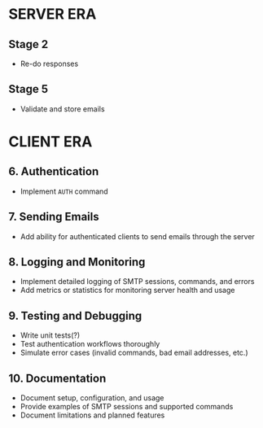 # SERVER ERA

## Stage 2
- Re-do responses

## Stage 5
- Validate and store emails

# CLIENT ERA

## 6. Authentication
- Implement `AUTH` command

## 7. Sending Emails
- Add ability for authenticated clients to send emails through the server

## 8. Logging and Monitoring
- Implement detailed logging of SMTP sessions, commands, and errors
- Add metrics or statistics for monitoring server health and usage

## 9. Testing and Debugging
- Write unit tests(?)
- Test authentication workflows thoroughly
- Simulate error cases (invalid commands, bad email addresses, etc.)

## 10. Documentation
- Document setup, configuration, and usage
- Provide examples of SMTP sessions and supported commands
- Document limitations and planned features

